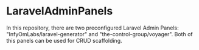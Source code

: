 # LaravelAdminPanels
In this repository, there are two preconfigured Laravel Admin Panels: "InfyOmLabs/laravel-generator" and "the-control-group/voyager". Both of this panels can be used for CRUD scaffolding.
